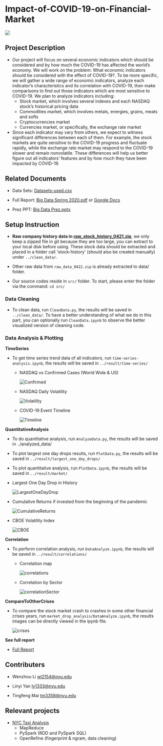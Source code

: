 # Impact-of-COVID-19-on-Financial-Market

![](https://img.shields.io/badge/python-3.7-green)

## Project Description
- Our project will focus on several economic indicators which should be considered and by how much the COVID-19 has affected the world’s economy. We will work on the problem: What economic indicators should be considered with the effect of COVID-19?. To be more specific, we will gather a wide range of economic indicators, analyze each indicator’s characteristics and its correlation with COVID-19, then make comparisons to find out those indicators which are most sensitive to COVID-19. We plan to analyze indicators including:
  - Stock market, which involves several indexes and each NASDAQ stock’s historical pricing data
  - Commodities market, which involves metals, energies, grains, meats and softs
  - Cryptocurrencies market
  - Currencies market, or specifically, the exchange rate market
- Since each indicator may vary from others, we expect to witness significant differences between each of them. For example, the stock markets are quite sensitive to the COVID-19 progress and fluctuate rapidly, while the exchange rate market may respond to the COVID-19 slower and remain nonvolatile. These differences will help us better figure out all indicators’ features and by how much they have been impacted by COVID-19.

## Related Documents
- Data Sets: [Datasets-used.csv](datasets-used.csv)

- Full Report: [Big Data Spring 2020.pdf](BigDataSpring2020.pdf)
  or [Google Docs](https://docs.google.com/document/d/e/2PACX-1vQfVVlkV5pu67TuiVFkcvqsSSyRJqRxd99qZ5FSeqmagk3SliKXBHqkpf4doj1fquu87NbDH5wjKlAQ/pub)

- Prez PPT: [Big Data Prez.pptx](BigDataPrez.pptx)

## Setup Instruction
- **Raw company history data in [raw_stock_history_0421.zip](https://drive.google.com/file/d/107v-LlRyeZD4Nd-aK2snm7aQyUsPEjTd/view?usp=sharing)**, we only keep a zipped file in git because they are too large, you can extract to your local disk before using. These stock data should be extracted and placed in a folder call 'stock-history' (should also be created manually) under `../clean_data/`. 

- Other raw data from `raw_data_0422.zip` is already extracted to data/ folder.

- Our source codes reside in `src/` folder. To start, please enter the folder via the command: `cd src/`

### Data Cleaning
- To clean data, run `CleanData.py`, the results will be saved in `../clean_data/`. To have a better understanding of what we do in this part, you can optionally run `CleanData.ipynb` to observe the better visualized version of cleaning code.
  
### Data Analysis & Plotting

**TimeSeries**
- To get time series trend data of all indicators, run `time-series-analysis.ipynb`, the results will be saved in `../result/time-series/`

  - NASDAQ vs Confirmed Cases (World Wide & US)
  
    ![Confirmed](images/ConfirmedCases.png)

  - NASDAQ Daily Volatility
  
    ![Volatility](images/DailyVolatility.png)
    
  - COVID-19 Event Timeline
  
    ![Timeline](images/Timeline.png)


**QuantitativeAnalysis**
- To do quantitative analysis, run `AnalyzeData.py`, the results will be saved in ../analyzed_data/
- To plot largest one day drops results, run `PlotData.py`, the results will be saved in `../result/largest_one_day_drops/`
- To plot quantitative analysis, run `PlotData.ipynb`, the results will be saved in `../result/market/`

- Largest One Day Drop in History

  ![LargestOneDayDrop](images/LargestOneDayDrop.png)
  
- Cumulative Returns if invested from the beginning of the pandemic
  
  ![CumulativeReturns](images/CumulativeReturns.png)

- CBOE Volatility Index

  ![CBOE](images/CBOE.png)
    
**Correlation**
- To perform correlation analysis, run `DataAnalyze.ipynb`, the results will be saved in `../result/correlations/`
  - Correlation map
    
      ![correlations](result/correlations/CorrelationsAll_S.png)
  - Correlation by Sector
  
      ![correlationSector](images/Correlation.png)
  
**CompareToOtherCrises**
- To compare the stock market crash to crashes in some other financial crises years, run `market_drop_analysis/DataAnalyze.ipynb`, the results images can be directly viewed in the ipynb file.

  ![crises](images/Crises.png)

**See full report**
- [Full Report](BigDataSpring2020.pdf)


## Contributers
- Wenzhou Li <wl2154@nyu.edu>

- Linyi Yan <ly1333@nyu.edu>

- Tingfeng Mai <tm3358@nyu.edu>

## Relevant projects
- [NYC Taxi Analysis](https://github.com/HyperTars/NYC-Taxi-Analysis)
  - MapReduce
  - PySpark (RDD and PySpark SQL)
  - OpenRefine (fingerprint & ngram, data cleaning)
